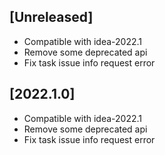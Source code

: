 ## [Unreleased]
- Compatible with idea-2022.1
- Remove some deprecated api
- Fix task issue info request error

## [2022.1.0]
- Compatible with idea-2022.1
- Remove some deprecated api
- Fix task issue info request error